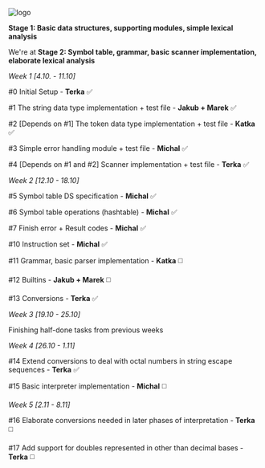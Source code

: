 ![logo](http://i.imgur.com/mrVumMH.png)

 **Stage 1: Basic data structures, supporting modules, simple lexical analysis**

We're at **Stage 2: Symbol table, grammar, basic scanner implementation, elaborate lexical analysis**

_Week 1 [4.10. - 11.10]_
  
   #0 Initial Setup - **Terka** :white_check_mark:
  
   #1 The string data type implementation + test file - **Jakub + Marek** :white_check_mark:
  
   #2 [Depends on #1] The token data type implementation + test file - **Katka** :white_check_mark:
  
   #3 Simple error handling module + test file - **Michal** :white_check_mark:
  
   #4 [Depends on #1 and #2] Scanner implementation + test file - **Terka** :white_check_mark:
   
_Week 2 [12.10 - 18.10]_
  
  #5 Symbol table DS specification - **Michal** :white_check_mark:
  
  #6 Symbol table operations (hashtable) - **Michal** :white_check_mark:
  
  #7 Finish error + Result codes - **Michal** :white_check_mark:
  
  #10 Instruction set - **Michal** :white_check_mark:
  
  #11 Grammar, basic parser implementation - **Katka** :white_medium_square:
  
  #12 Builtins - **Jakub + Marek** :white_medium_square:
  
  #13 Conversions - **Terka** :white_check_mark:
  
_Week 3 [19.10 - 25.10]_

  Finishing half-done tasks from previous weeks

_Week 4 [26.10 - 1.11]_

  #14 Extend conversions to deal with octal numbers in string escape sequences - **Terka** :white_check_mark:
  
  #15 Basic interpreter implementation - **Michal** :white_medium_square:

_Week 5 [2.11 - 8.11]_

  #16 Elaborate conversions needed in later phases of interpretation - **Terka** :white_medium_square:
  
  #17 Add support for doubles represented in other than decimal bases - **Terka** :white_medium_square:
